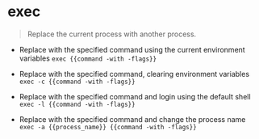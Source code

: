 # exec
> Replace the current process with another process.

- Replace with the specified command using the current environment variables
`exec {{command -with -flags}}`

- Replace with the specified command, clearing environment variables
`exec -c {{command -with -flags}}`

- Replace with the specified command and login using the default shell
`exec -l {{command -with -flags}}`

- Replace with the specified command and change the process name
`exec -a {{process_name}} {{command -with -flags}}`
